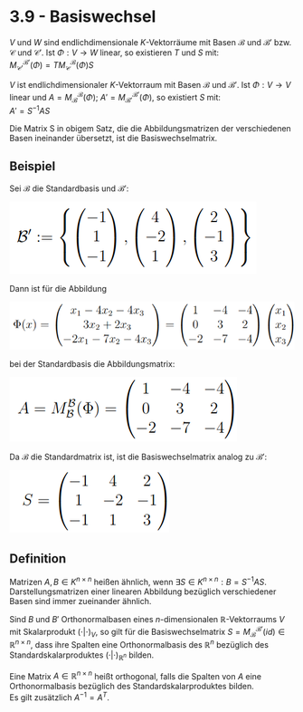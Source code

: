 # 3.9 - Basiswechsel
$V$ und $W$ sind endlichdimensionale $K$-Vektorräume mit Basen $\mathcal{B}$
und $\mathcal{B}'$ bzw. $\mathcal{C}$ und $\mathcal{C}'$. Ist $\Phi: V \to W$
linear, so existieren $T$ und $S$ mit:  
$M_\mathcal{C'}^\mathcal{B'}(\Phi) = TM_\mathcal{C}^\mathcal{B}(\Phi)S$

$V$ ist endlichdimensionaler $K$-Vektorraum mit Basen $\mathcal{B}$ und
$\mathcal{B}'$.
Ist $\Phi: V \to V$ linear und $A = M_\mathcal{B}^\mathcal{B}(\Phi)$;
$A' = M_\mathcal{B'}^\mathcal{B'}(\Phi)$, so existiert $S$ mit:  
$A' = S^{-1}AS$

Die Matrix S in obigem Satz, die die Abbildungsmatrizen der verschiedenen Basen
ineinander übersetzt, ist die Basiswechselmatrix.


## Beispiel
Sei $\mathcal{B}$ die Standardbasis und $\mathcal{B'}$:

![](./3.9/b.png)

Dann ist für die Abbildung

![](./3.9/proj.png)

bei der Standardbasis die Abbildungsmatrix:

![](./3.9/standard.png)

Da $\mathcal{B}$ die Standardmatrix ist, ist die Basiswechselmatrix analog zu
$\mathcal{B'}$:

![](./3.9/s.png)


## Definition
Matrizen $A, B \in K^{n \times n}$ heißen ähnlich, wenn
$\exists S \in K^{n \times n}: B = S^{-1}AS$.  
Darstellungsmatrizen einer linearen Abbildung bezüglich verschiedener Basen
sind immer zueinander ähnlich.

Sind $B$ und $B'$ Orthonormalbasen eines $n$-dimensionalen
$\mathbb{R}$-Vektorraums $V$ mit Skalarprodukt $(\cdot|\cdot)_V$, so gilt für
die Basiswechselmatrix
$S = M_\mathcal{B}^\mathcal{B'}(id) \in \mathbb{R}^{n \times n}$, dass ihre
Spalten eine Orthonormalbasis des $\mathbb{R}^n$ bezüglich des
Standardskalarproduktes $(·|·)_{\mathbb{R}^n}$ bilden.

Eine Matrix $A \in \mathbb{R}^{n \times n}$ heißt orthogonal, falls die Spalten
von $A$ eine Orthonormalbasis bezüglich des Standardskalarproduktes bilden.  
Es gilt zusätzlich $A^{−1} = A^T$.
